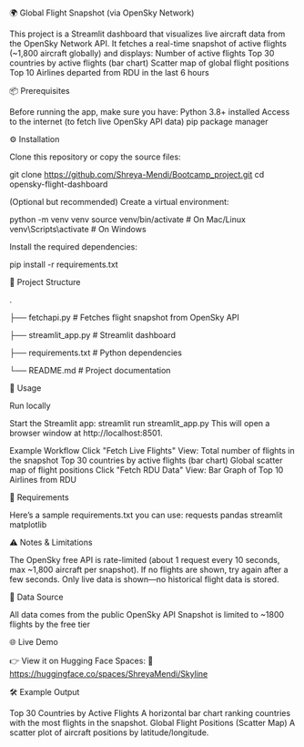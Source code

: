 🌍 Global Flight Snapshot (via OpenSky Network)

This project is a Streamlit dashboard that visualizes live aircraft data from the OpenSky Network API.
It fetches a real-time snapshot of active flights (~1,800 aircraft globally) and displays:
Number of active flights
Top 30 countries by active flights (bar chart)
Scatter map of global flight positions
Top 10 Airlines departed from RDU in the last 6 hours

📦 Prerequisites

Before running the app, make sure you have:
Python 3.8+ installed
Access to the internet (to fetch live OpenSky API data)
pip package manager

⚙️ Installation

Clone this repository or copy the source files:

git clone https://github.com/Shreya-Mendi/Bootcamp_project.git
cd opensky-flight-dashboard

(Optional but recommended) Create a virtual environment:

python -m venv venv
source venv/bin/activate   # On Mac/Linux
venv\Scripts\activate      # On Windows

Install the required dependencies:

pip install -r requirements.txt


📂 Project Structure

.

├── fetchapi.py           # Fetches flight snapshot from OpenSky API

├── streamlit_app.py      # Streamlit dashboard

├── requirements.txt      # Python dependencies

└── README.md             # Project documentation


🚀 Usage

Run locally

Start the Streamlit app:
streamlit run streamlit_app.py
This will open a browser window at http://localhost:8501.

Example Workflow
Click "Fetch Live Flights"
View:
Total number of flights in the snapshot
Top 30 countries by active flights (bar chart)
Global scatter map of flight positions
Click "Fetch RDU Data"
View:
Bar Graph of Top 10 Airlines from RDU

📜 Requirements

Here’s a sample requirements.txt you can use:
requests
pandas
streamlit
matplotlib

⚠️ Notes & Limitations

The OpenSky free API is rate-limited (about 1 request every 10 seconds, max ~1,800 aircraft per snapshot).
If no flights are shown, try again after a few seconds.
Only live data is shown—no historical flight data is stored.

🧠 Data Source

All data comes from the public OpenSky API
Snapshot is limited to ~1800 flights by the free tier

🌐 Live Demo

👉 View it on Hugging Face Spaces:
🔗 https://huggingface.co/spaces/ShreyaMendi/Skyline 

🛠️ Example Output

Top 30 Countries by Active Flights
A horizontal bar chart ranking countries with the most flights in the snapshot.
Global Flight Positions (Scatter Map)
A scatter plot of aircraft positions by latitude/longitude.